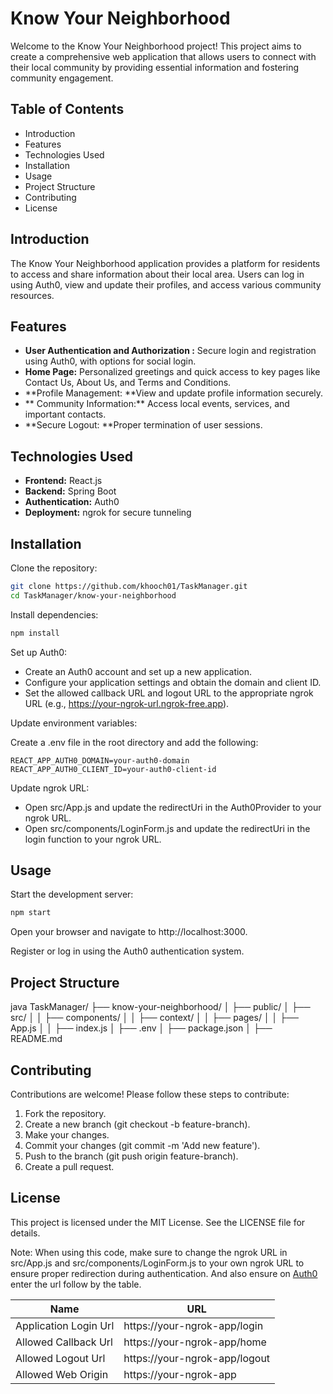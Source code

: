# **Know Your Neighborhood**
Welcome to the Know Your Neighborhood project! This project aims to create a comprehensive web application that allows users to connect with their local community by providing essential information and fostering community engagement.

## **Table of Contents**
- Introduction
- Features
- Technologies Used
- Installation
- Usage
- Project Structure
- Contributing
- License

## **Introduction**
The Know Your Neighborhood application provides a platform for residents to access and share information about their local area. Users can log in using Auth0, view and update their profiles, and access various community resources.

## **Features**
- **User Authentication and Authorization :** Secure login and registration using Auth0, with options for social login.
- **Home Page:** Personalized greetings and quick access to key pages like Contact Us, About Us, and Terms and Conditions.
- **Profile Management: **View and update profile information securely.
- ** Community Information:** Access local events, services, and important contacts.
- **Secure Logout: **Proper termination of user sessions.

## **Technologies Used**
- **Frontend:** React.js
- **Backend:** Spring Boot
- **Authentication:** Auth0
- **Deployment:** ngrok for secure tunneling

## Installation
Clone the repository:

```bash
git clone https://github.com/khooch01/TaskManager.git
cd TaskManager/know-your-neighborhood
```
Install dependencies:

```bash
npm install
```

Set up Auth0:
- Create an Auth0 account and set up a new application.
- Configure your application settings and obtain the domain and client ID.
- Set the allowed callback URL and logout URL to the appropriate ngrok URL (e.g., https://your-ngrok-url.ngrok-free.app).

Update environment variables:

Create a .env file in the root directory and add the following:

```
REACT_APP_AUTH0_DOMAIN=your-auth0-domain
REACT_APP_AUTH0_CLIENT_ID=your-auth0-client-id
```
Update ngrok URL:

- Open src/App.js and update the redirectUri in the Auth0Provider to your ngrok URL.
- Open src/components/LoginForm.js and update the redirectUri in the login function to your ngrok URL.

## Usage
Start the development server:

```bash
npm start
```
Open your browser and navigate to http://localhost:3000.

Register or log in using the Auth0 authentication system.

## **Project Structure**

java
TaskManager/
├── know-your-neighborhood/
│   ├── public/
│   ├── src/
│   │   ├── components/
│   │   ├── context/
│   │   ├── pages/
│   │   ├── App.js
│   │   ├── index.js
│   ├── .env
│   ├── package.json
│   ├── README.md

## **Contributing**
Contributions are welcome! Please follow these steps to contribute:

1. Fork the repository.
2. Create a new branch (git checkout -b feature-branch).
3. Make your changes.
4. Commit your changes (git commit -m 'Add new feature').
5. Push to the branch (git push origin feature-branch).
6. Create a pull request.

## **License**
This project is licensed under the MIT License. See the LICENSE file for details.

Note: When using this code, make sure to change the ngrok URL in src/App.js and src/components/LoginForm.js to your own ngrok URL to ensure proper redirection during authentication. And also ensure on [Auth0](https://manage.auth0.com/ "Auth0") enter the url follow by the table.

| Name  | URL  |
| ------------ | ------------ |
| Application Login Url | https://your-ngrok-app/login  |
| Allowed Callback Url | https://your-ngrok-app/home   |
|  Allowed Logout Url | https://your-ngrok-app/logout   |
| Allowed Web Origin  | https://your-ngrok-app  |
